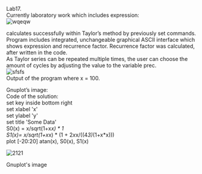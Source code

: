 Lab17.  
Currently laboratory work which includes expression:  
![wqeqw](https://user-images.githubusercontent.com/89953755/145365239-8dcdd6c8-1892-4d13-b3ae-bb92a63080e0.jpg)

calculates successfully within Taylor’s method by previously set commands. Program includes integrated,
unchangeable graphical ASCII interface which shows expression and recurrence factor. Recurrence factor was
calculated, after written in the code.  
As Taylor series can be repeated multiple times, the user can
choose the amount of cycles by adjusting the value to the variable
prec.  
![sfsfs](https://user-images.githubusercontent.com/89953755/149905922-107d904e-2411-4d8b-a953-169a95804bf4.png)  
Output of the program where x = 100.  

Gnuplot’s image:  
Code of the solution:    
set key inside bottom right  
set xlabel 'x'  
set ylabel 'y'  
set title 'Some Data'  
S0(x) = x/sqrt(1+x*x) * 1  
S1(x)=  x/sqrt(1+x*x) * (1 +  2*x*x/((4*3)*(1+x*x)))  
plot [-20:20] atan(x), S0(x), S1(x)  

![2121](https://user-images.githubusercontent.com/89953755/149910189-d1e0639b-3b66-42ad-a886-d84f7032c0d4.png)  

Gnuplot's image
